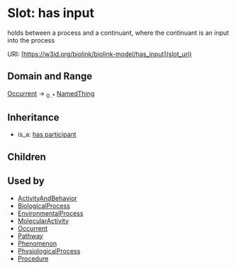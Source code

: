 # Slot: has input


holds between a process and a continuant, where the continuant is an input into the process

URI: [https://w3id.org/biolink/biolink-model/has_input](slot_uri)
## Domain and Range

[Occurrent](Occurrent.md) ->  <sub>0..*</sub> [NamedThing](NamedThing.md)
## Inheritance

 *  is_a: [has participant](has_participant.md)
## Children

## Used by

 * [ActivityAndBehavior](ActivityAndBehavior.md)
 * [BiologicalProcess](BiologicalProcess.md)
 * [EnvironmentalProcess](EnvironmentalProcess.md)
 * [MolecularActivity](MolecularActivity.md)
 * [Occurrent](Occurrent.md)
 * [Pathway](Pathway.md)
 * [Phenomenon](Phenomenon.md)
 * [PhysiologicalProcess](PhysiologicalProcess.md)
 * [Procedure](Procedure.md)
